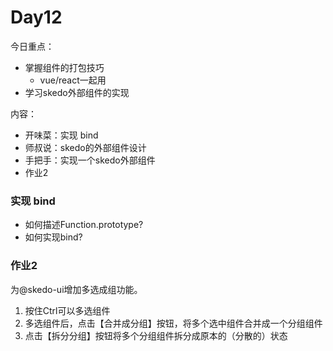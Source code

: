 # Day12



今日重点：

- 掌握组件的打包技巧
  - vue/react一起用
- 学习skedo外部组件的实现



内容：

- 开味菜：实现 bind 
- 师叔说：skedo的外部组件设计
- 手把手：实现一个skedo外部组件
- 作业2

### 实现 bind



- 如何描述Function.prototype?
- 如何实现bind?



###  作业2



为@skedo-ui增加多选成组功能。

1. 按住Ctrl可以多选组件
2. 多选组件后，点击【合并成分组】按钮，将多个选中组件合并成一个分组组件
3. 点击【拆分分组】按钮将多个分组组件拆分成原本的（分散的）状态